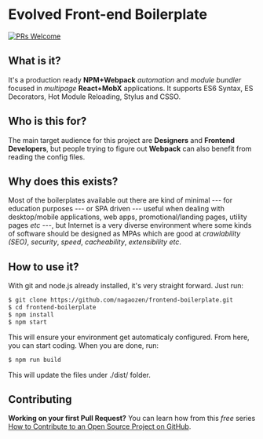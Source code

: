 # Evolved Front-end Boilerplate

[![PRs Welcome](https://img.shields.io/badge/PRs-welcome-brightgreen.svg?style=flat-square)](http://makeapullrequest.com) 

## What is it?

It's a production ready **NPM+Webpack** _automation_ and _module bundler_ focused in _multipage_ **React+MobX** applications. It supports ES6 Syntax, ES Decorators, Hot Module Reloading, Stylus and CSSO.

## Who is this for?

The main target audience for this project are **Designers** and **Frontend Developers**, but people trying to figure out **Webpack** can also benefit from reading the config files.

## Why does this exists?

Most of the boilerplates available out there are kind of minimal --- for education purposes --- or SPA driven --- useful when dealing with desktop/mobile applications, web apps, promotional/landing pages, utility pages _etc_  ---, but Internet is a very diverse environment where some kinds of software should be designed as MPAs which are good at _crawlability (SEO)_, _security_, _speed_, _cacheability_, _extensibility_ _etc_.

## How to use it?

With git and node.js already installed, it's very straight forward. Just run:

```sh
$ git clone https://github.com/nagaozen/frontend-boilerplate.git
$ cd frontend-boilerplate
$ npm install
$ npm start
```

This will ensure your environment get automaticaly configured. From here, you can start coding. When you are done, run:

```sh
$ npm run build
```

This will update the files under ./dist/ folder. 

## Contributing

**Working on your first Pull Request?** You can learn how from this *free* series [How to Contribute to an Open Source Project on GitHub](https://egghead.io/series/how-to-contribute-to-an-open-source-project-on-github).
